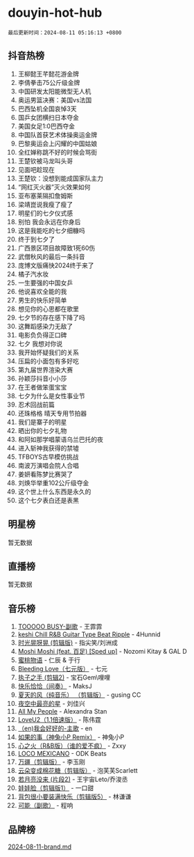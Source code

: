 # douyin-hot-hub

`最后更新时间：2024-08-11 05:16:13 +0800`

## 抖音热榜

1. 王柳懿王芊懿花游金牌
1. 李倩拳击75公斤级金牌
1. 中国研发太阳能微型无人机
1. 奥运男篮决赛：美国vs法国
1. 巴西坠机全国哀悼3天
1. 国乒女团横扫日本夺金
1. 美国女足1:0巴西夺金
1. 中国队首获艺术体操奥运金牌
1. 巴黎奥运会上闪耀的中国姑娘
1. 全红婵称跳不好的时候会骂街
1. 王楚钦被马龙叫头哥
1. 见面吧趁现在
1. 王楚钦：没想到能成国家队主力
1. “网红灭火器”灭火效果如何
1. 亚布塞莱隔扣詹姆斯
1. 梁靖崑说我瘦了瘦了
1. 明星们的七夕仪式感
1. 别怕 我会永远在你身后
1. 这是我能吃的七夕细糠吗
1. 终于到七夕了
1. 广西景区项目故障致1死60伤
1. 武僧秋风的最后一条抖音
1. 庞博文版痛快2024终于来了
1. 橘子汽水妆
1. 一生要强的中国女乒
1. 他说喜欢全能的我
1. 男生的快乐好简单
1. 想见你的心思都在歌里
1. 七夕节的存在感下降了吗
1. 这舞蹈感染力无敌了
1. 电影负负得正口碑
1. 七夕 我想对你说
1. 我开始怀疑我们的关系
1. 压扁的小面包有多好吃
1. 第九届世界渲染大赛
1. 孙颖莎抖音小小莎
1. 在王者做笨蛋宝宝
1. 七夕为什么是女性事业节
1. 忍术回战前篇
1. 还珠格格 晴天专用节拍器
1. 我们是寨子的明星
1. 晒出你的七夕礼物
1. 和阿如那学唱蒙语乌兰巴托的夜
1. 进入斩神我获得的禁墟
1. TFBOYS古早模仿挑战
1. 南波万演唱会院人合唱
1. 姜妍看陈梦比赛哭了
1. 刘焕华举重102公斤级夺金
1. 这个世上什么东西是永久的
1. 这个七夕表白还是表黑

## 明星榜

暂无数据

## 直播榜

暂无数据

## 音乐榜

1. [TOOOOO BUSY-副歌](https://sf3-cdn-tos.douyinstatic.com/obj/tos-cn-ve-2774/o0fmjGZetNDjSM5EimFs2QlzBg30YgByJMRQrC) - 王霏霏
1. [keshi Chill R&B Guitar Type Beat Ripple](https://sf5-hl-cdn-tos.douyinstatic.com/obj/tos-cn-ve-2774/okQIfmitAB3HpgZQo0YCEFEACcDhQngn0fkFIC) - 4Hunnid
1. [时光晃呀晃 (剪辑版)](https://sf5-hl-cdn-tos.douyinstatic.com/obj/tos-cn-ve-2774/o8ACeQem3gwI1x3GIYGAfKG0LJebKFRJDwRwyW) - 指尖笑/刘洲成
1. [Moshi Moshi (feat. 百足) [Sped up]](https://sf3-cdn-tos.douyinstatic.com/obj/tos-cn-ve-2774/ocCPFQcXJLeroaIdQLIGAoeeYM3OAUYGDguHXz) - Nozomi Kitay & GAL D
1. [蜜桃物语](https://sf5-hl-cdn-tos.douyinstatic.com/obj/tos-cn-ve-2774/oIhOSCZtIACtYU4XQkngiW9kCBfVD1Fz9IYeqL) - 仁辰 & 于行
1. [Bleeding Love（七元版）](https://sf5-hl-cdn-tos.douyinstatic.com/obj/tos-cn-ve-2774/oEgC9eZFHQ1MfSRnrfkzFp8AayDWqAQMABBgUs) - 七元
1. [执子之手 (剪辑2)](https://sf5-hl-cdn-tos.douyinstatic.com/obj/tos-cn-ve-2774/oUoZLQjCc31XzqsBnBQUNgeKtYPBcgbFDwtfcu) - 宝石Gem\哩哩
1. [快乐恰恰（间奏）](https://sf6-cdn-tos.douyinstatic.com/obj/tos-cn-ve-2774/oMesum3HvWQXJxuMFeVYzf54o2QzH5aEBPOCAn) - MaksJ
1. [夏天的风（纯音乐） （剪辑版）](https://sf5-hl-cdn-tos.douyinstatic.com/obj/tos-cn-ve-2774/oUzLjBZZFQAoNRmGokEeD5zfQCObp6UeFAnTa6) - gusing CC
1. [夜空中最亮的星](https://sf3-cdn-tos.douyinstatic.com/obj/tos-cn-ve-2774/o4IfgGwqqnFeXEMGaS8JBzJAdayAaCeoxqbjCD) - 刘佳兴
1. [All My People](https://sf5-hl-cdn-tos.douyinstatic.com/obj/tos-cn-ve-2774/c7773e6b7c3f4bd9b26cd85b0cfa4eff) - Alexandra Stan
1. [LoveU2（1.1倍速版）](https://sf6-cdn-tos.douyinstatic.com/obj/tos-cn-ve-2774/oQMeDffLaEmgMwgCOEMAFCI6INzoFPgWdD0rsa) - 陈伟霆
1. [（en)我会好好的-主歌](https://sf3-cdn-tos.douyinstatic.com/obj/tos-cn-ve-2774/oUrYpIdrvCbA8m8yAZjbMWjUkL6tiinWMkBTs) - en
1. [如果的事（神兔小P Remix）](https://sf5-hl-cdn-tos.douyinstatic.com/obj/tos-cn-ve-2774/okHtAffz3g4ZB0BMQn9iC9BC6AciI3xCmgQTqt) - 神兔小P
1. [心之火（R&B版）（谁的爱不疯）](https://sf3-cdn-tos.douyinstatic.com/obj/tos-cn-ve-2774/okemkEDaIBBE3OosftCgMxlFkLQZRw37t36ZQv) - Zxxy
1. [LOCO MEXICANO](https://sf5-hl-cdn-tos.douyinstatic.com/obj/tos-cn-ve-2774/owxVoxJorA4ILBfsMAjU6t7O1xW9w0tS7EYzh6) - ODK Beats
1. [万疆（剪辑版）](https://sf3-cdn-tos.douyinstatic.com/obj/tos-cn-ve-2774/ooG7oVgFlDTelKCjCsTTobQvbdtj1BBQXnfZd8) - 李玉刚
1. [云朵变成棉花糖（剪辑版）](https://sf3-cdn-tos.douyinstatic.com/obj/tos-cn-ve-2774/o8LC84GQLALFfXeyJmh8KE61byVQYMMeAZLfEI) - 泡芙芙Scarlett
1. [若月亮没来 (片段2)](https://sf6-cdn-tos.douyinstatic.com/obj/tos-cn-ve-2774/ocQavLLjkCOeDxGyYeIMGgNAIwJ0QXE1Ve3Fzv) - 王宇宙Leto/乔浚丞
1. [娃娃脸（剪辑版1）](https://sf5-hl-cdn-tos.douyinstatic.com/obj/tos-cn-ve-2774/oIimSCgQoNUePTAZ1Ba7TeADY4KetGYsVFeaaB) - 一口甜
1. [背包很小要装满快乐（剪辑版5）](https://sf5-hl-cdn-tos.douyinstatic.com/obj/tos-cn-ve-2774/oUqSJIiBjw2pxsBAiQRmkbZGJrlGCMBPpIW90) - 林谦谦
1. [可能（副歌）](https://sf5-hl-cdn-tos.douyinstatic.com/obj/tos-cn-ve-2774/cde1731888894259b333569393c2fb51) - 程响

## 品牌榜

[2024-08-11-brand.md](2024-08-11-brand.md)
